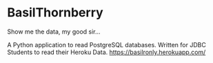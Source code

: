 # BasilThornberry
Show me the data, my good sir...

A Python application to read PostgreSQL databases. Written for JDBC Students to read their Heroku Data. 
https://basilronly.herokuapp.com/
